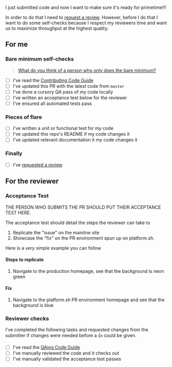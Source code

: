 I just submitted code and now I want to make sure it's ready for primetime!!!

In order to do that I need to [request a review](https://help.github.com/en/articles/requesting-a-pull-request-review). However, before I do that I want to do some self-checks because I respect my reviewers time and want us to maximize throughput at the highest quality.

## For me

### Bare minimum self-checks

> [What do you think of a person who only does the bare minimum?](https://getyarn.io/yarn-clip/dcf80710-425e-478b-bde1-c107bd11e849)

- [ ] I've read the [Contributing Code Guide](https://docs.thinktandem.io/guides/process.html#contributing-code/)
- [ ] I've updated this PR with the latest code from `master`
- [ ] I've done a cursory QA pass of my code locally
- [ ] I've written an acceptance test below for the reviewer
- [ ] I've ensured all automated tests pass

### Pieces of flare

- [ ] I've written a unit or functional test for my code
- [ ] I've updated this repo's README if my code changes it
- [ ] I've updated relevant documentation it my code changes it

### Finally

- [ ] I've [requested a review](https://help.github.com/en/articles/requesting-a-pull-request-review)

## For the reviewer

### Acceptance Test

THE PERSON WHO SUBMITS THE PR SHOULD PUT THEIR ACCEPTANCE TEST HERE.

The acceptance test should detail the steps the reviewer can take to

1. Replicate the "issue" on the mainline site
2. Showcase the "fix" on the PR environment spun up on platform.sh.

Here is a _very simple_ example you can follow

#### Steps to replicate

1. Navigate to the production homepage, see that the background is neon green

#### Fix

1. Navigate to the platform.sh PR environment homepage and see that the background is blue

### Reviewer checks

I've completed the following tasks and requested changes from the submitter if changes were needed before a :+1: could be given.

- [ ] I've read the [QAing Code Guide](https://docs.thinktandem.io/guides/process.html#qaing-code/)
- [ ] I've manually reviewed the code and it checks out
- [ ] I've manually validated the acceptance test passes
